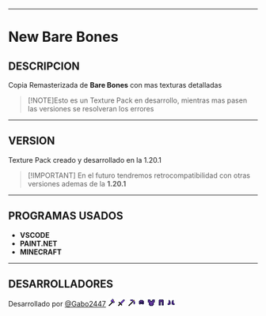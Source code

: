 ***
# New Bare Bones
## DESCRIPCION
Copia Remasterizada de **Bare Bones** con mas texturas detalladas
>[!NOTE]Esto es un Texture Pack en desarrollo, mientras mas pasen las versiones se resolveran los errores
***
## VERSION
Texture Pack creado y desarrollado en la 1.20.1
>[!IMPORTANT] En el futuro tendremos retrocompatibilidad con otras versiones ademas de la **1.20.1**
***
## PROGRAMAS USADOS
+ __VSCODE__
+ __PAINT.NET__
+ __MINECRAFT__
***
## DESARROLLADORES
Desarrollado por [@Gabo2447](https://github.com/Gabo2447)
![Hacha netherite](assets/minecraft/textures/item/netherite_axe.png)
![Espada netherite](assets/minecraft/textures/item/netherite_sword.png)
![Pico netherite](assets/minecraft/textures/item/netherite_pickaxe.png)
![Armadura de netherite](assets/minecraft/textures/item/netherite_helmet.png)
![Armadura de netherite](assets/minecraft/textures/item/netherite_chestplate.png)
![Armadura de netherite](assets/minecraft/textures/item/netherite_leggings.png)
![Armadura de netherite](assets/minecraft/textures/item/netherite_boots.png)